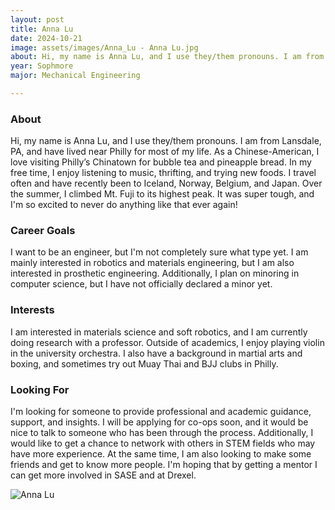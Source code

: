 ```yaml
---
layout: post
title: Anna Lu 
date: 2024-10-21
image: assets/images/Anna_Lu - Anna Lu.jpg
about: Hi, my name is Anna Lu, and I use they/them pronouns. I am from Lansdale, PA, and have lived near Philly for most of my life. As a Chinese-American, I love visiting Philly’s Chinatown for bubble tea and pineapple bread. In my free time, I enjoy listening to music, thrifting, and trying new foods. I travel often and have recently been to Iceland, Norway, Belgium, and Japan. Over the summer, I climbed Mt. Fuji to its highest peak. It was super tough, and I'm so excited to never do anything like that ever again!
year: Sophmore
major: Mechanical Engineering

---
```


### About

Hi, my name is Anna Lu, and I use they/them pronouns. I am from Lansdale, PA, and have lived near Philly for most of my life. As a Chinese-American, I love visiting Philly’s Chinatown for bubble tea and pineapple bread. In my free time, I enjoy listening to music, thrifting, and trying new foods. I travel often and have recently been to Iceland, Norway, Belgium, and Japan. Over the summer, I climbed Mt. Fuji to its highest peak. It was super tough, and I'm so excited to never do anything like that ever again!

### Career Goals

I want to be an engineer, but I'm not completely sure what type yet. I am mainly interested in robotics and materials engineering, but I am also interested in prosthetic engineering. Additionally, I plan on minoring in computer science, but I have not officially declared a minor yet.

### Interests

I am interested in materials science and soft robotics, and I am currently doing research with a professor. Outside of academics, I enjoy playing violin in the university orchestra. I also have a background in martial arts and boxing, and sometimes try out Muay Thai and BJJ clubs in Philly. 

### Looking For

I'm looking for someone to provide professional and academic guidance, support, and insights. I will be applying for co-ops soon, and it would be nice to talk to someone who has been through the process. Additionally, I would like to get a chance to network with others in STEM fields who may have more experience. At the same time, I am also looking to make some friends and get to know more people. I'm hoping that by getting a mentor I can get more involved in SASE and at Drexel.

<div class="text-center my-5">
    <img src="https://sase-drexel.github.io/mentorship-2024/assets/images/Anna_Lu - Anna Lu.jpg" alt="Anna Lu" class="rounded post-img" />
</div>
